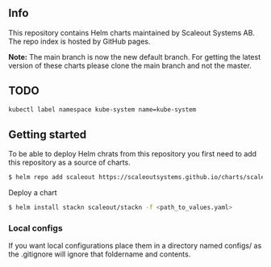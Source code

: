 ## Info

This repository contains Helm charts maintained by Scaleout Systems AB. The repo index is hosted by GitHub pages.

**Note:** The main branch is now the new default branch. For getting the latest version of these charts  please clone the main branch and not the master.

## TODO

```bash
kubectl label namespace kube-system name=kube-system
```

## Getting started
To be able to deploy Helm chrats from this repository you first need to add this repository as a source of charts.

```bash
$ helm repo add scaleout https://scaleoutsystems.github.io/charts/scaleout/stackn
```

Deploy a chart
```bash
$ helm install stackn scaleout/stackn -f <path_to_values.yaml>
```

### Local configs
If you want local configurations place them in a directory named configs/ as the .gitignore will ignore that foldername and contents.

